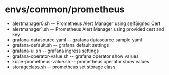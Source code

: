 # envs/common/prometheus
* alertmanager0.sh -- Prometheus Alert Manager using selfSigned Cert
* alertmanager1.sh -- Prometheus Alert Manager using provided cert and key
* grafana-datasource.yaml -- grafana datasource sample yaml
* grafana-default.sh -- grafana default settings
* grafana-ui.sh -- grafana ingress settings
* grafana-operator-value.sh -- grafana operator show values
* kube-prometheus-value.sh -- prometheus operator show values
* storageclass.sh -- prometheus set storage class
